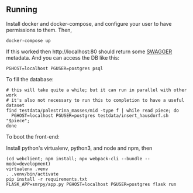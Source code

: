 

Running
-------

Install docker and docker-compose, and configure your user to have permissions to them.
Then,

```
docker-compose up
```

If this worked then http://localhost:80 should return some [SWAGGER]() metadata.
And you can access the DB like this:

```
PGHOST=localhost PGUSER=postgres psql 
```

To fill the database:

```
# this will take quite a while; but it can run in parallel with other work
# it's also not necessary to run this to completion to have a useful dataset
find testdata/palestrina_masses/mid -type f | while read piece; do
  PGHOST=localhost PGUSER=postgres testdata/insert_hausdorf.sh "$piece";
done
```

To boot the front-end:

Install python's virtualenv, python3, and node and npm, then

```
(cd webclient; npm install; npx webpack-cli --bundle --mode=development)
virtualenv .venv
. .venv/bin/activate
pip install -r requirements.txt
FLASK_APP=smrpy/app.py PGHOST=localhost PGUSER=postgres flask run
```

